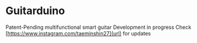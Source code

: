 # Guitarduino
 Patent-Pending multifunctional smart guitar
Development in progress
Check [https://www.instagram.com/taeminshin27](url) for updates
